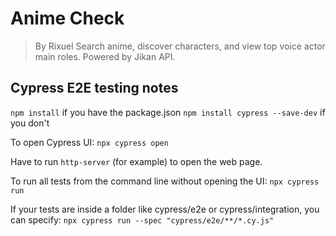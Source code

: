 # Anime Check
> By Rixuel
Search anime, discover characters, and view top voice actor main roles. 
Powered by Jikan API.

## Cypress E2E testing notes
`npm install` if you have the package.json
`npm install cypress --save-dev` if you don't

To open Cypress UI:
`npx cypress open`

Have to run `http-server` (for example) to open the web page.

To run all tests from the command line without opening the UI:
`npx cypress run`

If your tests are inside a folder like cypress/e2e or cypress/integration, you can specify:
`npx cypress run --spec "cypress/e2e/**/*.cy.js"`


